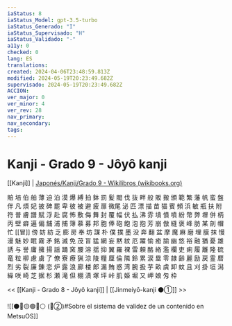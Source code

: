 ```yaml
---
iaStatus: 8
iaStatus_Model: gpt-3.5-turbo
iaStatus_Generado: "I"
iaStatus_Supervisado: "H"
iaStatus_Validado: "-"
a11y: 0
checked: 0
lang: ES
translations: 
created: 2024-04-06T23:48:59.813Z
modified: 2024-05-19T20:23:49.682Z
supervisado: 2024-05-19T20:23:49.682Z
ACCION: 
ver_major: 0
ver_minor: 4
ver_rev: 28
nav_primary: 
nav_secondary: 
tags:
---
```

# Kanji - Grado 9 - Jôyô kanji

[[Kanji]] | [Japonés/Kanji/Grado 9 - Wikilibros (wikibooks.org)](https://es.wikibooks.org/wiki/Japon%C3%A9s/Kanji/Grado_9)

賠 培 伯 舶 薄 迫 泊 漠 爆 縛 拍 鉢 罰 髪 閥 伐 抜 畔 般 販 搬 頒 範 繁 藩 帆 蛮 盤 伴 凡 煩 妃 披 碑 罷 卑 彼 被 避 疲 扉 微尾 泌 匹 漂 描 苗 猫 賓 頻 浜 敏 瓶 扶 附 符 普 膚 譜 賦 浮 赴 腐 怖 敷 侮 舞 封 覆 幅 伏 払 沸 雰 墳 憤 噴 紛 幣 弊 塀 併 柄 丙 壁 癖 遍 偏 舗 浦 捕 簿 慕 募 邦 胞 俸 砲 飽 泡 抱 芳 崩 倣 縫 褒 峰 肪 某 剖 帽 忙 [[冒]] 傍 妨 紡 乏 膨 房 奉 坊 謀 朴 僕 撲 墨 没 奔 翻 盆 摩 魔 麻 磨 埋 膜 抹 慢 漫 魅 妙 眠 霧 矛 銘 滅 免 茂 盲 猛 網 妄 黙 紋 厄 躍 愉 癒 諭 幽 悠 裕 融 猶 憂 雄 誘 与 誉 庸 擁 揚 謡 踊 窯 腰 溶 揺 抑 翼 羅 裸 雷 頼 酪 絡 濫 欄 吏 痢 履 離 隆 硫 竜 粒 柳 慮 虜 了 僚 寮 療 猟 涼 陵 糧 厘 倫 隣 鈴 累 涙 塁 零 隷 齢 麗 励 戻 霊 暦 烈 劣 裂 廉 錬 恋 炉 露 浪 廊 楼 郎 漏 賄 惑 湾 腕 扱 芋 畝 虞 卸 蚊 且 刈 掛 垣 潟 繰 咲 崎 芝 据 杉 瀬 滝 但 棚 漬 塚 坪 峠 肌 姫 堀 又 岬 娘 匁 枠

<< [[Kanji - Grado 8 - Jôyô kanji]] | [[Jinmeiyō-kanji ⚫①]] >>

![[⚫🔴🟡🟢🔵⚪ (🔴②)#Sobre el sistema de validez de un contenido en MetsuOS]]